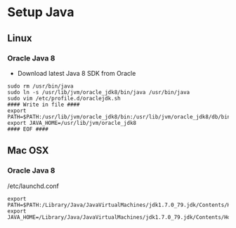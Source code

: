 # Setup Java

## Linux

### Oracle Java 8
* Download latest Java 8 SDK from Oracle
```
sudo rm /usr/bin/java  
sudo ln -s /usr/lib/jvm/oracle_jdk8/bin/java /usr/bin/java  
sudo vim /etc/profile.d/oraclejdk.sh  
#### Write in file ####
export PATH=$PATH:/usr/lib/jvm/oracle_jdk8/bin:/usr/lib/jvm/oracle_jdk8/db/bin:/usr/lib/jvm/oracle_jdk8/jre/bin
export JAVA_HOME=/usr/lib/jvm/oracle_jdk8
#### EOF ####
```


## Mac OSX
### Oracle Java 8
/etc/launchd.conf
```
export PATH=$PATH:/Library/Java/JavaVirtualMachines/jdk1.7.0_79.jdk/Contents/Home/bin:/Library/Java/JavaVirtualMachines/jdk1.7.0_79.jdk/Contents/Home/db/bin:/Library/Java/JavaVirtualMachines/jdk1.7.0_79.jdk/Contents/Home/jre/bin
export JAVA_HOME=/Library/Java/JavaVirtualMachines/jdk1.7.0_79.jdk/Contents/Home
```
